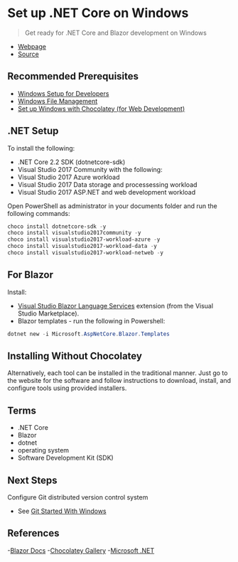 # Set up .NET Core on Windows

> Get ready for .NET Core and Blazor development on Windows

- [Webpage](https://denisecase.github.io/setup-dotnet/)
- [Source](https://github.com/denisecase/setup-dotnet)

## Recommended Prerequisites

- [Windows Setup for Developers](https://github.com/denisecase/windows-setup)
- [Windows File Management](https://github.com/denisecase/windows-file-management)
- [Set up Windows with Chocolatey (for Web Development)](https://github.com/denisecase/get-setup-with-chocolatey-dotnet)

## .NET Setup

To install the following:

- .NET Core 2.2 SDK (dotnetcore-sdk)
- Visual Studio 2017 Community with the following:
- Visual Studio 2017 Azure workload
- Visual Studio 2017 Data storage and processessing workload
- Visual Studio 2017 ASP.NET and web development workload

Open PowerShell as administrator in your documents folder and run the following commands:

```Powershell
choco install dotnetcore-sdk -y
choco install visualstudio2017community -y
choco install visualstudio2017-workload-azure -y
choco install visualstudio2017-workload-data -y
choco install visualstudio2017-workload-netweb -y

```

## For Blazor

Install:

- [Visual Studio Blazor Language Services](https://marketplace.visualstudio.com/items?itemName=aspnet.blazor) extension (from the Visual Studio Marketplace).
- Blazor templates - run the following in Powershell:

```Powershell
dotnet new -i Microsoft.AspNetCore.Blazor.Templates
```

## Installing Without Chocolatey

Alternatively, each tool can be installed in the traditional manner. Just go to the website for the software and follow instructions to download, install, and configure tools using provided installers.

## Terms

- .NET Core
- Blazor
- dotnet
- operating system
- Software Development Kit (SDK)

## Next Steps

Configure Git distributed version control system

- See [Git Started With Windows](https://github.com/denisecase/git-started-windows)

## References

-[Blazor Docs](https://blazor.net/docs/get-started.html)
-[Chocolatey Gallery](https://chocolatey.org/packages)
-[Microsoft .NET](https://dotnet.microsoft.com/)
